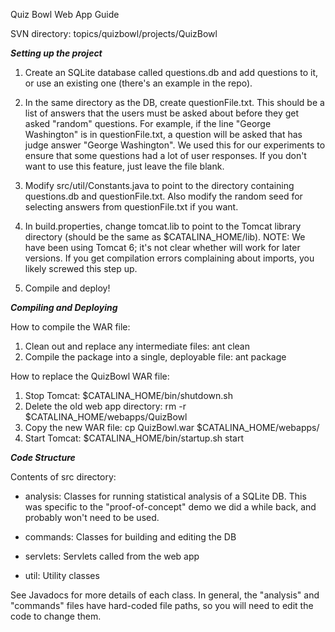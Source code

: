 Quiz Bowl Web App Guide

SVN directory: topics/quizbowl/projects/QuizBowl

***Setting up the project***

1) Create an SQLite database called questions.db and add questions to it, or use
an existing one (there's an example in the repo).

2) In the same directory as the DB, create questionFile.txt. This should be a
list of answers that the users must be asked about before they get asked
"random" questions. For example, if the line "George Washington" is in
questionFile.txt, a question will be asked that has judge answer "George
Washington". We used this for our experiments to ensure that some questions had
a lot of user responses. If you don't want to use this feature, just leave the
file blank.

3) Modify src/util/Constants.java to point to the directory containing
questions.db and questionFile.txt. Also modify the random seed for selecting
answers from questionFile.txt if you want.

4) In build.properties, change tomcat.lib to point to the Tomcat library
directory (should be the same as $CATALINA_HOME/lib). NOTE: We have been using
Tomcat 6; it's not clear whether will work for later versions.  If you get
compilation errors complaining about imports, you likely screwed this step up.

5) Compile and deploy!

***Compiling and Deploying***

How to compile the WAR file:

1) Clean out and replace any intermediate files:
         ant clean
2) Compile the package into a single, deployable file:
         ant package

How to replace the QuizBowl WAR file:

1) Stop Tomcat:
        $CATALINA_HOME/bin/shutdown.sh
2) Delete the old web app directory:
	rm -r $CATALINA_HOME/webapps/QuizBowl
3) Copy the new WAR file:
	cp QuizBowl.war $CATALINA_HOME/webapps/
4) Start Tomcat:
	$CATALINA_HOME/bin/startup.sh start

***Code Structure***

Contents of src directory:

- analysis: Classes for running statistical analysis of a SQLite DB. This was
  specific to the "proof-of-concept" demo we did a while back, and probably
  won't need to be used.

- commands: Classes for building and editing the DB

- servlets: Servlets called from the web app

- util: Utility classes

See Javadocs for more details of each class. In general, the "analysis" and
"commands" files have hard-coded file paths, so you will need to edit the code
to change them.

